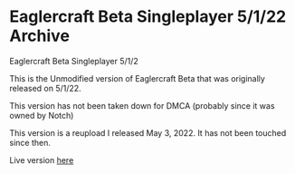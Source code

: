 # Eaglercraft Beta Singleplayer 5/1/22 Archive

Eaglercraft Beta Singleplayer 5/1/2

This is the Unmodified version of Eaglercraft Beta that was originally released on 5/1/22.

This version has not been taken down for DMCA (probably since it was owned by Notch)

This version is a reupload I released May 3, 2022. It has not been touched since then.

Live version [here](https://samdan9.github.io/eaglecraftsingleplayer/Singleplayer.html)
